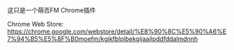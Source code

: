 这只是一个萌否FM Chrome插件

Chrome Web Store: https://chrome.google.com/webstore/detail/%E8%90%8C%E5%90%A6%E7%94%B5%E5%8F%B0moefm/kgjkfblplbekgijaajlpddfddalmdnnh